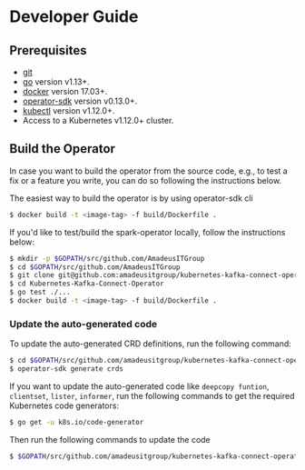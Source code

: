 # Developer Guide

## Prerequisites
- [git](https://git-scm.com/downloads)
- [go](https://golang.org/dl/) version v1.13+.
- [docker](https://docs.docker.com/install/) version 17.03+.
- [operator-sdk](https://github.com/operator-framework/operator-sdk) version v0.13.0+.
- [kubectl](https://kubernetes.io/docs/tasks/tools/install-kubectl/) version v1.12.0+.
- Access to a Kubernetes v1.12.0+ cluster.

## Build the Operator

In case you want to build the operator from the source code, e.g., to test a fix or a feature you write, you can do so following the instructions below.

The easiest way to build the operator is by using operator-sdk cli

```sh
$ docker build -t <image-tag> -f build/Dockerfile .
```

If you'd like to test/build the spark-operator locally, follow the instructions below:

```sh
$ mkdir -p $GOPATH/src/github.com/AmadeusITGroup
$ cd $GOPATH/src/github.com/AmadeusITGroup
$ git clone git@github.com:amadeusitgroup/kubernetes-kafka-connect-operator.git
$ cd Kubernetes-Kafka-Connect-Operator
$ go test ./...
$ docker build -t <image-tag> -f build/Dockerfile .
```
### Update the auto-generated code

To update the auto-generated CRD definitions, run the following command:
```sh
$ cd $GOPATH/src/github.com/amadeusitgroup/kubernetes-kafka-connect-operator
$ operator-sdk generate crds
```

If you want to update the auto-generated code like `deepcopy funtion`, `clientset`, `lister`, `informer`, run the following commands to get the required Kubernetes code generators:
```sh
$ go get -u k8s.io/code-generator
```
Then run the following commands to update the code 
```sh
$ $GOPATH/src/github.com/amadeusitgroup/kubernetes-kafka-connect-operator/hack/update-codegen.sh
```
